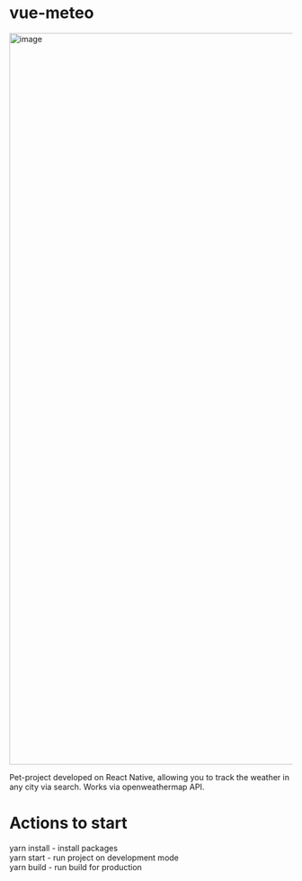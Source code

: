 # vue-meteo

<img width="1302" alt="image" src="https://github.com/eugeneshul/react-native-web-meteo/assets/84308882/9446e1a7-f85d-4a6c-a677-da123f0159bb">

Pet-project developed on React Native, allowing you to track the weather in any city via search. Works via openweathermap API.

# Actions to start

yarn install - install packages  
yarn start - run project on development mode  
yarn build - run build for production
